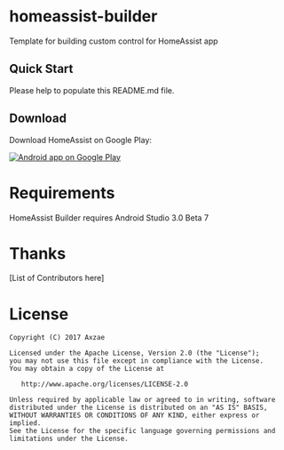 # homeassist-builder
Template for building custom control for HomeAssist app

## Quick Start
Please help to populate this README.md file.

## Download

Download HomeAssist on Google Play:

<a href="https://play.google.com/store/apps/details?id=com.axzae.homeassistant">
  <img alt="Android app on Google Play" src="https://developer.android.com/images/brand/en_app_rgb_wo_45.png" />
</a>


# Requirements

HomeAssist Builder requires Android Studio 3.0 Beta 7

# Thanks

[List of Contributors here]

# License

    Copyright (C) 2017 Axzae

    Licensed under the Apache License, Version 2.0 (the "License");
    you may not use this file except in compliance with the License.
    You may obtain a copy of the License at

       http://www.apache.org/licenses/LICENSE-2.0

    Unless required by applicable law or agreed to in writing, software
    distributed under the License is distributed on an "AS IS" BASIS,
    WITHOUT WARRANTIES OR CONDITIONS OF ANY KIND, either express or implied.
    See the License for the specific language governing permissions and
    limitations under the License.